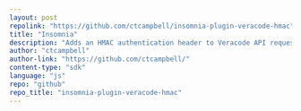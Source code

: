 ```yaml
---
layout: post
repolink: "https://github.com/ctcampbell/insomnia-plugin-veracode-hmac"
title: "Insomnia"
description: "Adds an HMAC authentication header to Veracode API requests in Insomnia."
author: "ctcampbell"
author-link: "https://github.com/ctcampbell/"
content-type: "sdk"
language: "js"
repo: "github"
repo_title: "insomnia-plugin-veracode-hmac"
---
```

